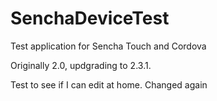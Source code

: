 SenchaDeviceTest
================

Test application for Sencha Touch and Cordova

Originally 2.0, updgrading to 2.3.1.

Test to see if I can edit at home.
Changed again
